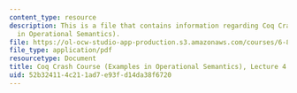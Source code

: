 ```yaml
---
content_type: resource
description: This is a file that contains information regarding Coq Crash Course (Examples
  in Operational Semantics).
file: https://ol-ocw-studio-app-production.s3.amazonaws.com/courses/6-820-fundamentals-of-program-analysis-fall-2015/52b324114c211ad7e93fd14da38f6720_MIT6_820F15_L04.pdf
file_type: application/pdf
resourcetype: Document
title: Coq Crash Course (Examples in Operational Semantics), Lecture 4
uid: 52b32411-4c21-1ad7-e93f-d14da38f6720
---
```

